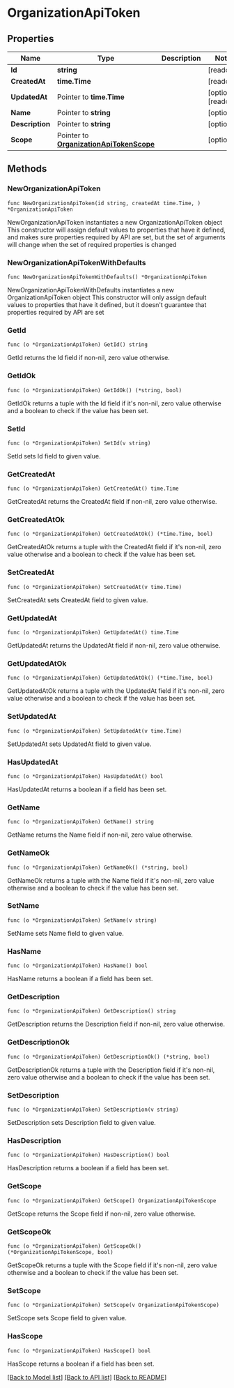 # OrganizationApiToken

## Properties

Name | Type | Description | Notes
------------ | ------------- | ------------- | -------------
**Id** | **string** |  | [readonly] 
**CreatedAt** | **time.Time** |  | [readonly] 
**UpdatedAt** | Pointer to **time.Time** |  | [optional] [readonly] 
**Name** | Pointer to **string** |  | [optional] 
**Description** | Pointer to **string** |  | [optional] 
**Scope** | Pointer to [**OrganizationApiTokenScope**](OrganizationApiTokenScope.md) |  | [optional] 

## Methods

### NewOrganizationApiToken

`func NewOrganizationApiToken(id string, createdAt time.Time, ) *OrganizationApiToken`

NewOrganizationApiToken instantiates a new OrganizationApiToken object
This constructor will assign default values to properties that have it defined,
and makes sure properties required by API are set, but the set of arguments
will change when the set of required properties is changed

### NewOrganizationApiTokenWithDefaults

`func NewOrganizationApiTokenWithDefaults() *OrganizationApiToken`

NewOrganizationApiTokenWithDefaults instantiates a new OrganizationApiToken object
This constructor will only assign default values to properties that have it defined,
but it doesn't guarantee that properties required by API are set

### GetId

`func (o *OrganizationApiToken) GetId() string`

GetId returns the Id field if non-nil, zero value otherwise.

### GetIdOk

`func (o *OrganizationApiToken) GetIdOk() (*string, bool)`

GetIdOk returns a tuple with the Id field if it's non-nil, zero value otherwise
and a boolean to check if the value has been set.

### SetId

`func (o *OrganizationApiToken) SetId(v string)`

SetId sets Id field to given value.


### GetCreatedAt

`func (o *OrganizationApiToken) GetCreatedAt() time.Time`

GetCreatedAt returns the CreatedAt field if non-nil, zero value otherwise.

### GetCreatedAtOk

`func (o *OrganizationApiToken) GetCreatedAtOk() (*time.Time, bool)`

GetCreatedAtOk returns a tuple with the CreatedAt field if it's non-nil, zero value otherwise
and a boolean to check if the value has been set.

### SetCreatedAt

`func (o *OrganizationApiToken) SetCreatedAt(v time.Time)`

SetCreatedAt sets CreatedAt field to given value.


### GetUpdatedAt

`func (o *OrganizationApiToken) GetUpdatedAt() time.Time`

GetUpdatedAt returns the UpdatedAt field if non-nil, zero value otherwise.

### GetUpdatedAtOk

`func (o *OrganizationApiToken) GetUpdatedAtOk() (*time.Time, bool)`

GetUpdatedAtOk returns a tuple with the UpdatedAt field if it's non-nil, zero value otherwise
and a boolean to check if the value has been set.

### SetUpdatedAt

`func (o *OrganizationApiToken) SetUpdatedAt(v time.Time)`

SetUpdatedAt sets UpdatedAt field to given value.

### HasUpdatedAt

`func (o *OrganizationApiToken) HasUpdatedAt() bool`

HasUpdatedAt returns a boolean if a field has been set.

### GetName

`func (o *OrganizationApiToken) GetName() string`

GetName returns the Name field if non-nil, zero value otherwise.

### GetNameOk

`func (o *OrganizationApiToken) GetNameOk() (*string, bool)`

GetNameOk returns a tuple with the Name field if it's non-nil, zero value otherwise
and a boolean to check if the value has been set.

### SetName

`func (o *OrganizationApiToken) SetName(v string)`

SetName sets Name field to given value.

### HasName

`func (o *OrganizationApiToken) HasName() bool`

HasName returns a boolean if a field has been set.

### GetDescription

`func (o *OrganizationApiToken) GetDescription() string`

GetDescription returns the Description field if non-nil, zero value otherwise.

### GetDescriptionOk

`func (o *OrganizationApiToken) GetDescriptionOk() (*string, bool)`

GetDescriptionOk returns a tuple with the Description field if it's non-nil, zero value otherwise
and a boolean to check if the value has been set.

### SetDescription

`func (o *OrganizationApiToken) SetDescription(v string)`

SetDescription sets Description field to given value.

### HasDescription

`func (o *OrganizationApiToken) HasDescription() bool`

HasDescription returns a boolean if a field has been set.

### GetScope

`func (o *OrganizationApiToken) GetScope() OrganizationApiTokenScope`

GetScope returns the Scope field if non-nil, zero value otherwise.

### GetScopeOk

`func (o *OrganizationApiToken) GetScopeOk() (*OrganizationApiTokenScope, bool)`

GetScopeOk returns a tuple with the Scope field if it's non-nil, zero value otherwise
and a boolean to check if the value has been set.

### SetScope

`func (o *OrganizationApiToken) SetScope(v OrganizationApiTokenScope)`

SetScope sets Scope field to given value.

### HasScope

`func (o *OrganizationApiToken) HasScope() bool`

HasScope returns a boolean if a field has been set.


[[Back to Model list]](../README.md#documentation-for-models) [[Back to API list]](../README.md#documentation-for-api-endpoints) [[Back to README]](../README.md)


